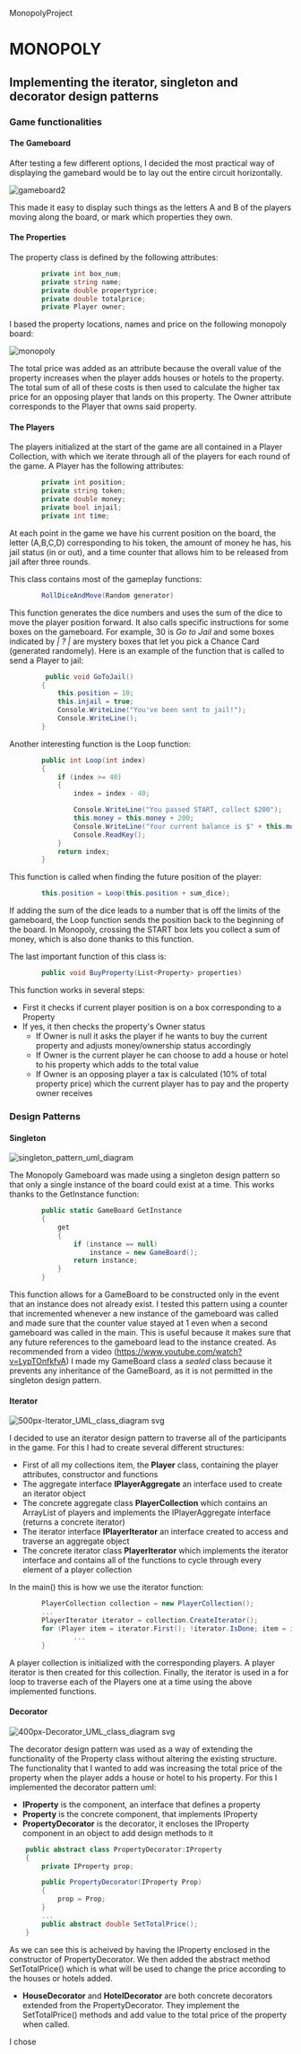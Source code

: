 MonopolyProject

# MONOPOLY 
## Implementing the iterator, singleton and decorator design patterns

### Game functionalities 
#### The Gameboard
After testing a few different options, I decided the most practical way of displaying the gamebard would be to lay out the entire circuit horizontally. 

![gameboard2](https://user-images.githubusercontent.com/58735251/70862655-42a91780-1f3f-11ea-92cd-f32da26c6bbd.png)

This made it easy to display such things as the letters A and B of the players moving along the board, or mark which properties they own.
#### The Properties
The property class is defined by the following attributes:
```c#
        private int box_num;
        private string name;
        private double propertyprice;
        private double totalprice;
        private Player owner;
```
I based the property locations, names and price on the following monopoly board:

![monopoly](https://user-images.githubusercontent.com/58735251/70861266-dffa5080-1f2b-11ea-915c-fb54bacba80c.PNG)

The total price was added as an attribute because the overall value of the property increases when the player adds houses or hotels to the property. The total sum of all of these costs is then used to calculate the higher tax price for an opposing player that lands on this property.
The Owner attribute corresponds to the Player that owns said property.

#### The Players
The players initialized at the start of the game are all contained in a Player Collection, with which we iterate through all of the players for each round of the game. 
A Player has the following attributes:

```c#
        private int position;
        private string token;
        private double money;
        private bool injail;
        private int time;
```
At each point in the game we have his current position on the board, the letter (A,B,C,D) corresponding to his token, the amount of money he has, his jail status (in or out), and a time counter that allows him to be released from jail after three rounds.

This class contains most of the gameplay functions:
```c#
        RollDiceAndMove(Random generator)
```
This function generates the dice numbers and uses the sum of the dice to move the player position forward.
It also calls specific instructions for some boxes on the gameboard. For example, 30 is *Go to Jail* and some boxes indicated by *| ? |* are mystery boxes that let you pick a Chance Card (generated randomely). Here is an example of the function that is called to send a Player to jail:

```c#
         public void GoToJail()
        {
            this.position = 10;
            this.injail = true;
            Console.WriteLine("You've been sent to jail!");
            Console.WriteLine();
        }
```

Another interesting function is the Loop function:
```c#
        public int Loop(int index)
        {
            if (index >= 40)
            {
                index = index - 40;

                Console.WriteLine("You passed START, collect $200");
                this.money = this.money + 200;
                Console.WriteLine("Your current balance is $" + this.money);
                Console.ReadKey();
            }
            return index;
        }
```

This function is called when finding the future position of the player:
```c#
        this.position = Loop(this.position + sum_dice);
```
If adding the sum of the dice leads to a number that is off the limits of the gameboard, the Loop function sends the position back to the beginning of the board. In Monopoly, crossing the START box lets you collect a sum of money, which is also done thanks to this function.

The last important function of this class is:
```c#
        public void BuyProperty(List<Property> properties)
```

This function works in several steps:

- First it checks if current player position is on a box corresponding to a Property
- If yes, it then checks the property's Owner status
  - If Owner is null it asks the player if he wants to buy the current property and adjusts money/ownership status accordingly
  - If Owner is the current player he can choose to add a house or hotel to his property which adds to the total value
  - If Owner is an opposing player a tax is calculated (10% of total property price) which the current player has to pay and the property owner receives
  
### Design Patterns
#### Singleton
![singleton_pattern_uml_diagram](https://user-images.githubusercontent.com/58735251/70866285-0d64ef80-1f68-11ea-8fc8-043c75be7ec4.jpg)

The Monopoly Gameboard was made using a singleton design pattern so that only a single instance of the board could exist at a time.
This works thanks to the GetInstance function:

```c#
        public static GameBoard GetInstance
        {
            get
            {
                if (instance == null)
                    instance = new GameBoard();
                return instance;
            }
        }
```
This function allows for a GameBoard to be constructed only in the event that an instance does not already exist.
I tested this pattern using a counter that incremented whenever a new instance of the gameboard was called and made sure that the counter value stayed at 1 even when a second gameboard was called in the main. This is useful because it makes sure that any future references to the gameboard lead to the instance created.
As recommended from a video (https://www.youtube.com/watch?v=LypTOnfkfvA) I made my GameBoard class a *sealed* class because it prevents any inheritance of the GameBoard, as it is not permitted in the singleton design pattern.

#### Iterator
![500px-Iterator_UML_class_diagram svg](https://user-images.githubusercontent.com/58735251/70866293-1e156580-1f68-11ea-865a-a8952bae018b.png)

I decided to use an iterator design pattern to traverse all of the participants in the game.
For this I had to create several different structures:
- First of all my collections item, the **Player** class, containing the player attributes, constructor and functions
- The aggregate interface **IPlayerAggregate** an interface used to create an iterator object
- The concrete aggregate class **PlayerCollection** which contains an ArrayList of players and implements the IPlayerAggregate interface (returns a concrete iterator)
- The iterator interface **IPlayerIterator** an interface created to access and traverse an aggregate object
- The concrete iterator class **PlayerIterator** which implements the iterator interface and contains all of the functions to cycle through every element of a player collection

In the main() this is how we use the iterator function:
```c#
        PlayerCollection collection = new PlayerCollection();
        ...
        PlayerIterator iterator = collection.CreateIterator();
        for (Player item = iterator.First(); !iterator.IsDone; item = iterator.Next()){      
                ...
        }
```
A player collection is initialized with the corresponding players. A player iterator is then created for this collection. Finally, the iterator is used in a for loop to traverse each of the Players one at a time using the above implemented functions.

#### Decorator
![400px-Decorator_UML_class_diagram svg](https://user-images.githubusercontent.com/58735251/70866297-27063700-1f68-11ea-9911-9896fc401b77.png)

The decorator design pattern was used as a way of extending the functionality of the Property class without altering the existing structure. The functionality that I wanted to add was increasing the total price of the property when the player adds a house or hotel to his property.
For this I implemented the decorator pattern uml:
- **IProperty** is the component, an interface that defines a property
- **Property** is the concrete component, that implements IProperty
- **PropertyDecorator** is the decorator, it encloses the IProperty component in an object to add design methods to it
```c#
    public abstract class PropertyDecorator:IProperty
    {
        private IProperty prop;

        public PropertyDecorator(IProperty Prop)
        {
            prop = Prop;
        }
        ...
        public abstract double SetTotalPrice();
    }
```
As we can see this is acheived by having the IProperty enclosed in the constructor of PropertyDecorator. We then added the abstract method SetTotalPrice() which is what will be used to change the price according to the houses or hotels added.
- **HouseDecorator** and **HotelDecorator** are both concrete decorators extended from the PropertyDecorator. They implement the SetTotalPrice() methods and add value to the total price of the property when called.

I chose 


